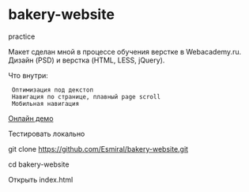 # bakery-website
practice


Макет сделан мной в процессе обучения верстке в Webacademy.ru. Дизайн (PSD) и верстка (HTML, LESS, jQuery). 

Что внутри:

     Оптимизация под декстоп
     Навигация по странице, плавный page scroll
     Мобильная навигация


[Онлайн демо](https://esmiral.github.io/bakery-website/)

Тестировать локально

git clone https://github.com/Esmiral/bakery-website.git

cd bakery-website

Открыть index.html
